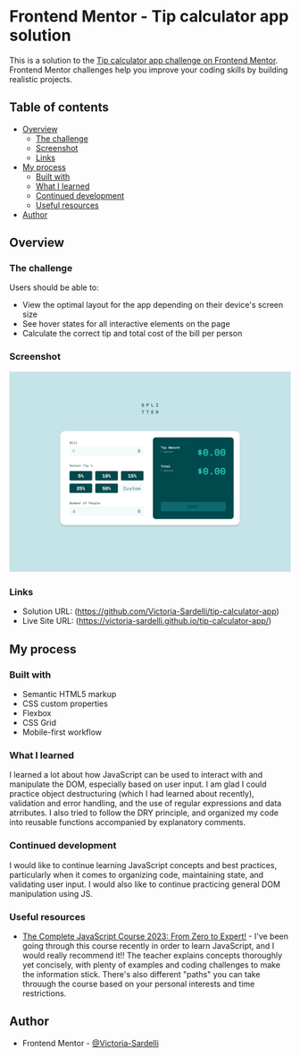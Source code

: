 # Frontend Mentor - Tip calculator app solution

This is a solution to the [Tip calculator app challenge on Frontend Mentor](https://www.frontendmentor.io/challenges/tip-calculator-app-ugJNGbJUX). Frontend Mentor challenges help you improve your coding skills by building realistic projects.

## Table of contents

-   [Overview](#overview)
    -   [The challenge](#the-challenge)
    -   [Screenshot](#screenshot)
    -   [Links](#links)
-   [My process](#my-process)
    -   [Built with](#built-with)
    -   [What I learned](#what-i-learned)
    -   [Continued development](#continued-development)
    -   [Useful resources](#useful-resources)
-   [Author](#author)

## Overview

### The challenge

Users should be able to:

-   View the optimal layout for the app depending on their device's screen size
-   See hover states for all interactive elements on the page
-   Calculate the correct tip and total cost of the bill per person

### Screenshot

![](./screenshot.png)

### Links

-   Solution URL: (https://github.com/Victoria-Sardelli/tip-calculator-app)
-   Live Site URL: (https://victoria-sardelli.github.io/tip-calculator-app/)

## My process

### Built with

-   Semantic HTML5 markup
-   CSS custom properties
-   Flexbox
-   CSS Grid
-   Mobile-first workflow

### What I learned

I learned a lot about how JavaScript can be used to interact with and manipulate the DOM, especially based on user input. I am glad I could practice object destructuring (which I had learned about recently), validation and error handling, and the use of regular expressions and data atrributes.
I also tried to follow the DRY principle, and organized my code into reusable functions accompanied by explanatory comments.

### Continued development

I would like to continue learning JavaScript concepts and best practices, particularly when it comes to organizing code, maintaining state, and validating user input.
I would also like to continue practicing general DOM manipulation using JS.

### Useful resources

-   [The Complete JavaScript Course 2023: From Zero to Expert!](https://www.udemy.com/course/the-complete-javascript-course/) - I've been going through this course recently in order to learn JavaScript, and I would really recommend it!! The teacher explains concepts thoroughly yet concisely, with plenty of examples and coding challenges to make the information stick. There's also different "paths" you can take throuugh the course based on your personal interests and time restrictions.

## Author

-   Frontend Mentor - [@Victoria-Sardelli](https://www.frontendmentor.io/profile/Victoria-Sardelli)
